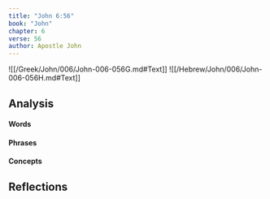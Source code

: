 ```yaml
---
title: "John 6:56"
book: "John"
chapter: 6
verse: 56
author: Apostle John
---
```

![[/Greek/John/006/John-006-056G.md#Text]]
![[/Hebrew/John/006/John-006-056H.md#Text]]

## Analysis

#### Words

#### Phrases

#### Concepts

## Reflections
